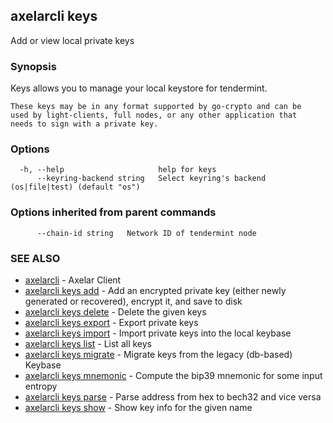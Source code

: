 ## axelarcli keys

Add or view local private keys

### Synopsis

Keys allows you to manage your local keystore for tendermint.

```
These keys may be in any format supported by go-crypto and can be
used by light-clients, full nodes, or any other application that
needs to sign with a private key.
```

### Options

```
  -h, --help                     help for keys
      --keyring-backend string   Select keyring's backend (os|file|test) (default "os")
```

### Options inherited from parent commands

```
      --chain-id string   Network ID of tendermint node
```

### SEE ALSO

- [axelarcli](axelarcli.md)	 - Axelar Client
- [axelarcli keys add](axelarcli_keys_add.md)	 - Add an encrypted private key (either newly generated or recovered), encrypt it, and save to disk
- [axelarcli keys delete](axelarcli_keys_delete.md)	 - Delete the given keys
- [axelarcli keys export](axelarcli_keys_export.md)	 - Export private keys
- [axelarcli keys import](axelarcli_keys_import.md)	 - Import private keys into the local keybase
- [axelarcli keys list](axelarcli_keys_list.md)	 - List all keys
- [axelarcli keys migrate](axelarcli_keys_migrate.md)	 - Migrate keys from the legacy (db-based) Keybase
- [axelarcli keys mnemonic](axelarcli_keys_mnemonic.md)	 - Compute the bip39 mnemonic for some input entropy
- [axelarcli keys parse](axelarcli_keys_parse.md)	 - Parse address from hex to bech32 and vice versa
- [axelarcli keys show](axelarcli_keys_show.md)	 - Show key info for the given name
